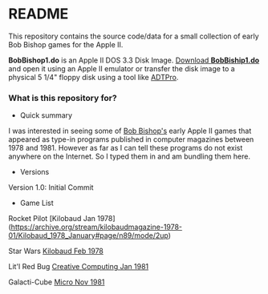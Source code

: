 # README #

This repository contains the source code/data for a small collection of early Bob Bishop games for the Apple II.

**BobBishop1.do** is an Apple II DOS 3.3 Disk Image. [Download **BobBiship1.do**](https://bitbucket.org/michael_sternberg/bobbishop1/downloads) and open it using an Apple II emulator or transfer the disk image to a physical 5 1/4" floppy disk using a tool like [ADTPro](http://adtpro.com/index.htmlhttp://adtpro.com/index.html).

### What is this repository for? ###

* Quick summary

I was interested in seeing some of [Bob Bishop's](http://apple2history.org/spotlight/bobbishop/) early Apple II games that appeared as type-in programs published in computer magazines between 1978 and 1981. However as far as I can tell these programs do not exist anywhere on the Internet. So I typed them in and am bundling them here.

* Versions

Version 1.0: Initial Commit

* Game List

Rocket Pilot [Kilobaud Jan 1978] (https://archive.org/stream/kilobaudmagazine-1978-01/Kilobaud_1978_January#page/n89/mode/2up)

Star Wars [Kilobaud Feb 1978](https://archive.org/stream/kilobaudmagazine-1978-02/Kilobaud_1978_February#page/n51/mode/2up)

Lit'l Red Bug [Creative Computing Jan 1981](https://archive.org/stream/creativecomputing-1981-01/Creative_Computing_v07_n01_1981_January)

Galacti-Cube [Micro Nov 1981](https://archive.org/stream/Micro_NO._42_1981-11_Micro_Ink_US#page/n47/mode/2up)